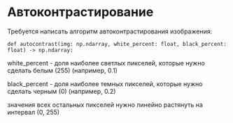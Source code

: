 # Автоконтрастирование

Требуется написать алгоритм автоконтрастирования изображения:

```
def autocontrast(img: np.ndarray, white_percent: float, black_percent: float) -> np.ndarray:
```

white_percent - доля наиболее светлых пикселей, которые нужно сделать белым (255) (например, 0.1)

black_percent - доля наиболее темных пикселей, которые нужно сделать черным (0) (например, 0.2)

значения всех остальных пикселей нужно линейно растянуть на интервал (0, 255)
